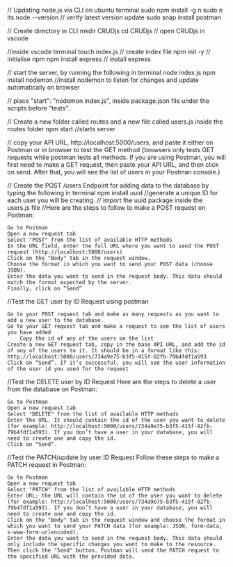 // Updating node.js via CLI on ubuntu terminal
sudo npm install -g n
sudo n lts
node --version // verify latest version update
sudo snap install postman

// Create directory in CLI
mkdir CRUDjs
cd CRUDjs 
// open CRUDjs in vscode

//inside vscode terminal
touch index.js // create index file 
npm init -y // initialise npm
npm install express // install express

// start the server, by running the following in terminal
node index.js
npm install nodemon //install nodemon to listen for changes and update automatically on browser

// place "start": "nodemon index.js", inside package.json file under the scripts before "tests".

// Create a new folder called routes and a new file called users.js inside the routes folder
npm start //starts server

// copy your API URL, http://localhost:5000/users, and paste it either on Postman or in browser to test the GET method {browsers only tests GET requests while postman tests all methods. If you are using Postman, you will first need to make a GET request, then paste your API URL, and then click on send. After that, you will see the list of users in your Postman console.}

// Create the POST /users Endpoint for adding data to the database by typing the following in terminal
npm install uuid //generate a unique ID for each user you will be creating. 
// import the uuid package inside the users.js file 
//Here are the steps to follow to make a POST request on Postman:

    Go to Postman
    Open a new request tab
    Select "POST" from the list of available HTTP methods
    In the URL field, enter the full URL where you want to send the POST request (http://localhost:5000/users)
    Click on the "Body" tab in the request window.
    Choose the format in which you want to send your POST data (choose JSON).
    Enter the data you want to send in the request body. This data should match the format expected by the server.
    Finally, click on “Send”

//Test the GET user by ID Request using postman

    Go to your POST request tab and make as many requests as you want to add a new user to the database.
    Go to your GET request tab and make a request to see the list of users you have added
        Copy the id of any of the users on the list
    Create a new GET request tab, copy in the base API URL, and add the id of any of the users to it. It should be in a format like this: http://localhost:5000/users/734a9e75-b3f5-415f-82fb-79b4fdf1a593
    Click on “Send”. If it’s successful, you will see the user information of the user id you used for the request
//Test the DELETE user by ID Request
Here are the steps to delete a user from the database on Postman:

    Go to Postman
    Open a new request tab
    Select "DELETE" from the list of available HTTP methods
    Enter the URL. It should contain the id of the user you want to delete (for example: http://localhost:5000/users/734a9e75-b3f5-415f-82fb-79b4fdf1a593). If you don’t have a user in your database, you will need to create one and copy the id.
    Click on “Send”.
//Test the PATCH/update by user ID Request
Follow these steps to make a PATCH request in Postman:

    Go to Postman
    Open a new request tab
    Select "PATCH" from the list of available HTTP methods
    Enter URL; the URL will contain the id of the user you want to delete (for example: http://localhost:5000/users/734a9e75-b3f5-415f-82fb-79b4fdf1a593). If you don’t have a user in your database, you will need to create one and copy the id.
    Click on the "Body" tab in the request window and choose the format in which you want to send your PATCH data (for example: JSON, form-data, x-www-form-urlencoded).
    Enter the data you want to send in the request body. This data should only include the specific changes you want to make to the resource.
    Then click the "Send" button. Postman will send the PATCH request to the specified URL with the provided data.

